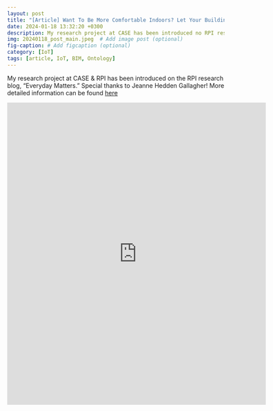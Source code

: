 ```yaml
---
layout: post
title: "[Article] Want To Be More Comfortable Indoors? Let Your Building Help"
date: 2024-01-18 13:32:20 +0300
description: My research project at CASE has been introduced no RPI research blog, "Everyday Matters." # Add post description (optional)
img: 20240118_post_main.jpeg  # Add image post (optional)
fig-caption: # Add figcaption (optional)
category: [IoT]
tags: [article, IoT, BIM, Ontology]
---
```


My research project at CASE & RPI has been introduced on the RPI research blog, “Everyday Matters.” Special thanks to Jeanne Hedden Gallagher!
More detailed information can be found [here](https://bit.ly/3HnZve9)

<iframe class="post_img" src="https://www.linkedin.com/embed/feed/update/urn:li:share:7153498220671737856" height="700" width="600" frameborder="0" allowfullscreen="" title="Embedded post"></iframe>

